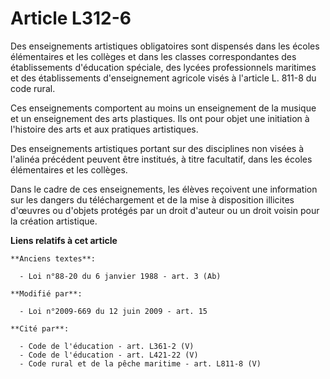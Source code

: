 # Article L312-6

Des enseignements artistiques obligatoires sont dispensés dans les écoles élémentaires et les collèges et dans les classes
correspondantes des établissements d'éducation spéciale, des lycées professionnels maritimes et des établissements
d'enseignement agricole visés à l'article L. 811-8 du code rural. 

Ces enseignements comportent au moins un enseignement de la musique et un enseignement des arts plastiques. Ils ont pour
objet une initiation à l'histoire des arts et aux pratiques artistiques. 

Des enseignements artistiques portant sur des disciplines non visées à l'alinéa précédent peuvent être institués, à titre
facultatif, dans les écoles élémentaires et les collèges. 

Dans le cadre de ces enseignements, les élèves reçoivent une information sur les dangers du téléchargement et de la mise à
disposition illicites d'œuvres ou d'objets protégés par un droit d'auteur ou un droit voisin pour la création artistique.

**Liens relatifs à cet article**

	**Anciens textes**:

	  - Loi n°88-20 du 6 janvier 1988 - art. 3 (Ab)

	**Modifié par**:

	  - Loi n°2009-669 du 12 juin 2009 - art. 15

	**Cité par**:

	  - Code de l'éducation - art. L361-2 (V)
	  - Code de l'éducation - art. L421-22 (V)
	  - Code rural et de la pêche maritime - art. L811-8 (V)
